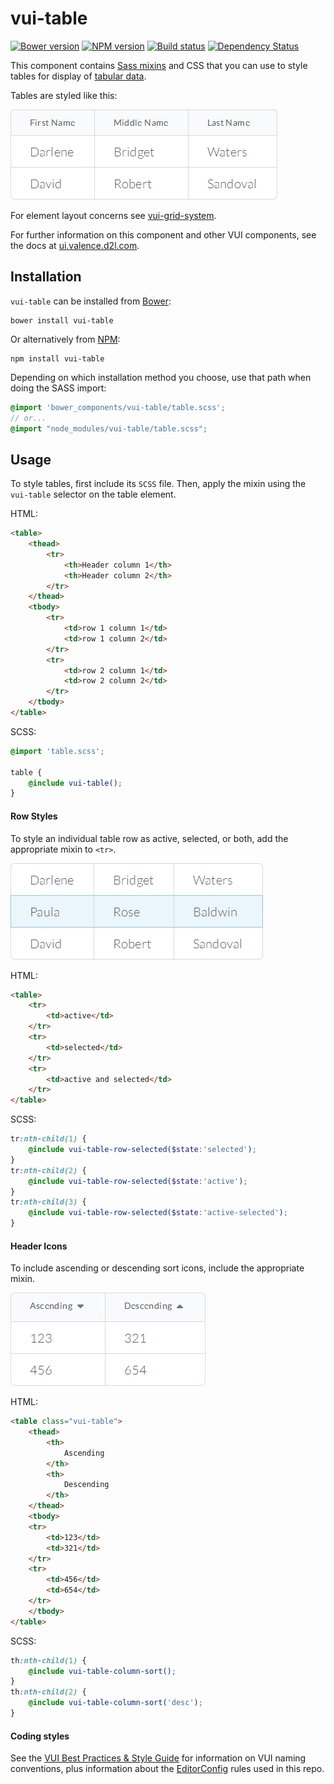 # vui-table
[![Bower version][bower-image]][bower-url]
[![NPM version][npm-image]][npm-url]
[![Build status][ci-image]][ci-url]
[![Dependency Status][dependencies-image]][dependencies-url]

This component contains [Sass mixins](http://sass-lang.com) and CSS that you can use to style tables for display of [tabular data](http://www.w3.org/TR/html5/tabular-data.html).

Tables are styled like this:

![screenshot of table with data](/screenshots/small.png)

For element layout concerns see [vui-grid-system](https://github.com/Brightspace/valence-ui-grid-system).

For further information on this component and other VUI components, see the docs at [ui.valence.d2l.com](http://ui.valence.d2l.com/).

## Installation

`vui-table` can be installed from [Bower][bower-url]:
```shell
bower install vui-table
```

Or alternatively from [NPM][npm-url]:
```shell
npm install vui-table
```

Depending on which installation method you choose, use that path when doing the SASS import:

```scss
@import 'bower_components/vui-table/table.scss';
// or...
@import "node_modules/vui-table/table.scss";
```

## Usage

To style tables, first include its `SCSS` file. Then, apply the mixin using the `vui-table` selector on the table element.

HTML:
```html
<table>
	<thead>
		<tr>
			<th>Header column 1</th>
			<th>Header column 2</th>
		</tr>
	</thead>
	<tbody>
		<tr>
			<td>row 1 column 1</td>
			<td>row 1 column 2</td>
		</tr>
		<tr>
			<td>row 2 column 1</td>
			<td>row 2 column 2</td>
		</tr>
	</tbody>
</table>
```

SCSS:
```scss
@import 'table.scss';

table {
	@include vui-table();
}
```

#### Row Styles

To style an individual table row as active, selected, or both, add the appropriate mixin to `<tr>`.

![screenshot of table with styled rows](/screenshots/rows.png)

HTML:
```html
<table>
	<tr>
		<td>active</td>
	</tr>
	<tr>
		<td>selected</td>
	</tr>
	<tr>
		<td>active and selected</td>
	</tr>
</table>
```

SCSS:
```scss
tr:nth-child(1) {
	@include vui-table-row-selected($state:'selected');
}
tr:nth-child(2) {
	@include vui-table-row-selected($state:'active');
}
tr:nth-child(3) {
	@include vui-table-row-selected($state:'active-selected');
}
```

#### Header Icons

To include ascending or descending sort icons, include the appropriate mixin.

![screenshot of table with sort icons](/screenshots/sort.png)

HTML:
```html
<table class="vui-table">
	<thead>
		<th>
			Ascending
		</th>
		<th>
			Descending
		</th>
	</thead>
	<tbody>
	<tr>
		<td>123</td>
		<td>321</td>
	</tr>
	<tr>
		<td>456</td>
		<td>654</td>
	</tr>
	</tbody>
</table>
```

SCSS:
```scss
th:nth-child(1) {
	@include vui-table-column-sort();
}
th:nth-child(2) {
	@include vui-table-column-sort('desc');
}
```

#### Coding styles
See the [VUI Best Practices & Style Guide](https://github.com/Brightspace/valence-ui-docs/wiki/Best-Practices-&-Style-Guide)
for information on VUI naming conventions, plus information about the [EditorConfig](http://editorconfig.org)
rules used in this repo.

[bower-url]: http://bower.io/search/?q=vui-table
[bower-image]: https://img.shields.io/bower/v/vui-table.svg
[npm-url]: https://www.npmjs.org/package/vui-table
[npm-image]: https://img.shields.io/npm/v/vui-table.svg
[ci-url]: https://travis-ci.org/Brightspace/valence-ui-table
[ci-image]: https://img.shields.io/travis-ci/Brightspace/valence-ui-table.svg
[dependencies-url]: https://david-dm.org/brightspace/valence-ui-table
[dependencies-image]: https://img.shields.io/david/Brightspace/valence-ui-table.svg
